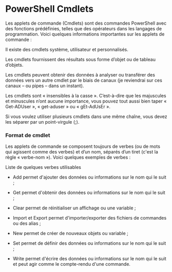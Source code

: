 # PowerShell Cmdlets 

 

Les applets de commande (Cmdlets) sont des commandes PowerShell avec des fonctions prédéfinies, telles que des opérateurs dans les langages de programmation. Voici quelques informations importantes sur les applets de commande : 

Il existe des cmdlets système, utilisateur et personnalisés. 

Les cmdlets fournissent des résultats sous forme d’objet ou de tableau d’objets. 

Les cmdlets peuvent obtenir des données à analyser ou transférer des données vers un autre cmdlet par le biais de canaux (je reviendrai sur ces canaux – ou pipes – dans un instant). 

Les cmdlets sont « insensibles à la casse ». C’est-à-dire que les majuscules et minuscules n’ont aucune importance, vous pouvez tout aussi bien taper « Get-ADUser », « get-aduser » ou « gEt-AdUsEr ». 

Si vous voulez utiliser plusieurs cmdlets dans une même chaîne, vous devez les séparer par un point-virgule (;). 

### Format de cmdlet 

 

Les applets de commande se composent toujours de verbes (ou de mots qui agissent comme des verbes) et d’un nom, séparés d’un tiret (c'est la règle « verbe-nom »). Voici quelques exemples de verbes : 

Liste de quelques verbes utilisables 

- Add permet d'ajouter des données ou informations sur le nom qui le suit ; 

- Get permet d'obtenir des données ou informations sur le nom qui le suit ; 

- Clear permet de réinitialiser un affichage ou une variable ; 

- Import et Export permet d'importer/exporter des fichiers de commandes ou des alias ; 

- New permet de créer de nouveaux objets ou variable ; 

- Set permet de définir des données ou informations sur le nom qui le suit ; 

- Write permet d'écrire des données ou informations sur le nom qui le suit et peut agir comme le compte-rendu d'une commande. 
